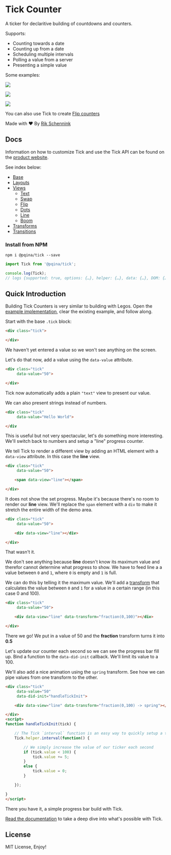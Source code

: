 # Tick Counter

A ticker for declaritive building of countdowns and counters.

Supports:

- Counting towards a date
- Counting up from a date
- Scheduling multiple intervals
- Polling a value from a server
- Presenting a simple value

Some examples:

![](./dots.gif)

![](./swap.gif)

![](./line.gif)

You can also use Tick to create [Flip counters](https://pqina.nl/flip/)

Made with ❤ By [Rik Schennink](https://twitter.com/rikschennink/)


## Docs

Information on how to customize Tick and use the Tick API can be found on the [product website](https://pqina.nl/tick/). 

See index below:

- [Base](https://pqina.nl/tick/#tick)
- [Layouts](https://pqina.nl/tick/#layouts)
- [Views](https://pqina.nl/tick/#views)
  - [Text](https://pqina.nl/tick/#text)
  - [Swap](https://pqina.nl/tick/#swap)
  - [Flip](https://pqina.nl/tick/#flip)
  - [Dots](https://pqina.nl/tick/#dots)
  - [Line](https://pqina.nl/tick/#line)
  - [Boom](https://pqina.nl/tick/#boom)
- [Transforms](https://pqina.nl/tick/#value-transforms)
- [Transitions](https://pqina.nl/tick/#transitions)

### Install from NPM

```
npm i @pqina/tick --save
```

```js
import Tick from '@pqina/tick';

console.log(Tick);
// logs {supported: true, options: {…}, helper: {…}, data: {…}, DOM: {…}, …}
```

## Quick Introduction

Building Tick Counters is very similar to building with Legos. Open the [example implementation](./example), clear the existing example, and follow along.

Start with the base `.tick` block:

```html
<div class="tick">

</div>
```

We haven't yet entered a value so we won't see anything on the screen.

Let's do that now, add a value using the `data-value` attribute.

```html
<div class="tick"
     data-value="50">

</div>
```

Tick now automatically adds a plain `"text"` view to present our value.

We can also present strings instead of numbers.

```html
<div class="tick"
     data-value="Hello World">

</div
```

This is useful but not very spectacular, let's do something more interesting. We'll switch back to numbers and setup a "line" progress counter.

We tell Tick to render a different view by adding an HTML element with a `data-view` attribute. In this case the **line** view.


```html
<div class="tick"
     data-value="50">

    <span data-view="line"></span>

</div>
```

It does not show the set progress. Maybe it's because there's no room to render our **line** view. We'll replace the `span` element with a `div` to make it stretch the entire width of the demo area.

```html
<div class="tick"
     data-value="50">

    <div data-view="line"></div>

</div>
```

That wasn't it.

We don't see anything because **line** doesn't know its maximum value and therefor cannot determine what progress to show. We have to feed line a a value between `0` and `1`, where `0` is empty and `1` is full.

We can do this by telling it the maximum value. We'll add a [transform](http://pqina.nl/tick/#value-transforms) that calculates the value between `0` and `1` for a value in a certain range (in this case 0 and 100).

```html
<div class="tick"
     data-value="50">

    <div data-view="line" data-transform="fraction(0,100)"></div>

</div>
```

There we go! We put in a value of 50 and the **fraction** transform turns it into **0.5**

Let's update our counter each second so we can see the progress bar fill up. Bind a function to the `data-did-init` callback. We'll limit its value to a 100.

We'll also add a nice animation using the `spring` transform. See how we can pipe values from one transform to the other.

```html
<div class="tick"
     data-value="50"
     data-did-init="handleTickInit">

    <div data-view="line" data-transform="fraction(0,100) -> spring"></div>

</div>
<script>
function handleTickInit(tick) {

    // The Tick `interval` function is an easy way to quickly setup a timer
    Tick.helper.interval(function() {

        // We simply increase the value of our ticker each second
        if (tick.value < 100) {
            tick.value += 5;
        }
        else {
            tick.value = 0;
        }

    });

}
</script>
```

There you have it, a simple progress bar build with Tick.

[Read the documentation](https://pqina.nl/tick/) to take a deep dive into what's possible with Tick.


## License

MIT License, Enjoy!
